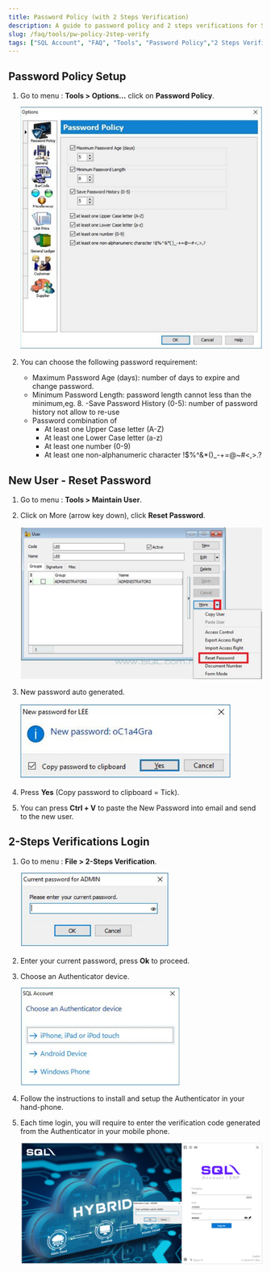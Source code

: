 ```yaml
---
title: Password Policy (with 2 Steps Verification)
description: A guide to password policy and 2 steps verifications for SQL Account
slug: /faq/tools/pw-policy-2step-verify
tags: ["SQL Account", "FAQ", "Tools", "Password Policy","2 Steps Verifications"]
---
```


## Password Policy Setup

1. Go to menu : **Tools > Options…** click on **Password Policy**.

    ![1](../../../static/img/tools/pw-policy-2step-verify/1.png)

2. You can choose the following password requirement:

    - Maximum Password Age (days): number of days to expire and change password.
    - Minimum Password Length: password length cannot less than the minimum,eg. 8.
    -Save Password History (0-5): number of password history not allow to re-use
    - Password combination of
        - At least one Upper Case letter (A-Z)
        - At least one Lower Case letter (a-z)
        - At least one number (0-9)
        - At least one non-alphanumeric character \!\$\%\^\&\*\(\)_\-\+\=\@\~\#\<\,\>\.\?

## New User - Reset Password

1. Go to menu : **Tools > Maintain User**.

2. Click on More (arrow key down), click **Reset Password**.

    ![2](../../../static/img/tools/pw-policy-2step-verify/2.png)

3. New password auto generated.

    ![3](../../../static/img/tools/pw-policy-2step-verify/3.png)

4. Press **Yes** (Copy password to clipboard = Tick).

5. You can press **Ctrl + V** to paste the New Password into email and send to the new user.

## 2-Steps Verifications Login

1. Go to menu : **File > 2-Steps Verification**.

    ![4](../../../static/img/tools/pw-policy-2step-verify/4.png)

2. Enter your current password, press **Ok** to proceed.

3. Choose an Authenticator device.

    ![5](../../../static/img/tools/pw-policy-2step-verify/5.png)

4. Follow the instructions to install and setup the Authenticator in your hand-phone.

5. Each time login, you will require to enter the verification code generated from the Authenticator in your mobile phone.

    ![6](../../../static/img/tools/pw-policy-2step-verify/6.png)
